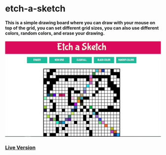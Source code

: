 # etch-a-sketch
#### This is a simple drawing board where you can draw with your mouse on top of the grid, you can set different grid sizes, you can also  use different colors, random colors, and erase your drawing.
![screenshot](https://github.com/azdrenymeri/etch-a-sketch/blob/master/scr.JPG)

### [Live Version](https://azdrenymeri.github.io/etch-a-sketch/)
